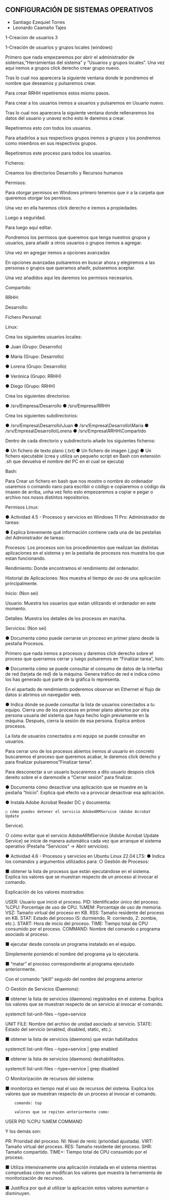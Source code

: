 
## CONFIGURACIÓN DE SISTEMAS OPERATIVOS






+ Santiago Ezequiel Torres
+ Leonardo Caamaño Tajes














1-Creacion de usuarios	3













































1-Creación de usuarios y grupos locales (windows)


Primero que nada empezaremos por abrir el administrador de sistemas,“Herramientas del sistema” y “Usuarios y grupos locales”.
Una vez aquí iremos a grupos click derecho crear grupo nuevo.






















Tras lo cual nos aparecera la siguiente ventana donde le pondremos el nombre que deseamos y pulsaremos crear.


Para crear RRHH repetiremos estos mismo pasos.

Para crear a los usuarios iremos a usuarios y pulsaremos en Usuario nuevo.



Tras lo cual nos aparecera la siguiente ventana donde rellenaremos los datos del usuario y unavez echo esto le daremos a crear.


Repetiremos esto con todos los usuarios.

Para añadirlos a sus respectivos grupos iremos a grupos y los pondremos como miembros en sus respectivos grupos.

Repetiremos este proceso para todos los usuarios.


Ficheros:

Creamos los directorios Desarrollo y Recursos humanos



Permisos:

Para otorgar permisos en Windows primero tenemos que ir a la carpeta que queremos otorgar los permisos.


Una vez en ella haremos click derecho e iremos a propiedades.


Luego a seguridad.


Para luego aquí editar.


Pondremos los permisos que queremos que tenga nuestros grupos y usuarios, para añadir a otros usuarios o grupos iremos a agregar.

Una vez en agregar iremos a opciones avanzadas


En opciones avanzadas pulsaremos en buscar ahora y elegiremos a las personas o grupos que queramos añadir, pulsaremos aceptar.



Una vez añadidos aqui les daremos los permisos necesarios.


Compartido:




RRHH:




Desarrollo:




Fichero Personal:


Linux:




Crea los siguientes usuarios locales:

● Juan (Grupo: Desarrollo) 


● María (Grupo: Desarrollo) 



● Lorena (Grupo: Desarrollo)


● Verónica (Grupo: RRHH) 















● Diego (Grupo: RRHH)



Crea los siguientes directorios: 

● /srv/Empresa/Desarrollo
● /srv/Empresa/RRHH 


Crea los siguientes subdirectorios:

● /srv/Empresa\Desarrollo\Juan 
● /srv/Empresa\Desarrollo\María 
● /srv/Empresa\Desarrollo\Lorena
● /srv/Empresa\RRHH\Compartido


 Dentro de cada directorio y subdirectorio añade los siguientes ficheros:

● Un fichero de texto plano (.txt)
● Un fichero de imagen (.jpg) 
● Un fichero ejecutable (crea y utiliza un pequeño script en Bash con extensión .sh que devuelva el nombre del PC en el cual se ejecuta)




Bash:


Para Crear un fichero en bash que nos mostre o nombre do ordenador usaremos o comando nano para escribir o código e copiaremos o código da imaxen de arriba, unha vez feito esto empezaremos a copiar e pegar o archivo nos nosos distintos repositorios.


Permisos Linux:







● Actividad 4.5 - Procesos y servicios en Windows 11 Pro: 
Administrador de tareas: 

● Explica brevemente qué información contiene cada una de las pestañas del Administrador de tareas:

 Procesos: Los procesos son los procedimientos que realizan las distintas aplicaciones en el sistema y en la pestaña de procesos nos muestra los que estan funcionando.


 Rendimiento: Donde encontramos el rendimiento del ordenador.

Historial de Aplicaciones: Nos muestra el tiempo de uso de una aplicación principalmente.


Inicio: (Non sei)


Usuario: Muestra los usuarios que están utilizando el ordenador en este momento.



Detalles: Muestra los detalles de los procesos en marcha.


Servicios: (Non sei)









● Documenta cómo puede cerrarse un proceso en primer plano desde la pestaña Procesos. 

Primero que nada iremos a procesos y daremos click derecho sobre el proceso que querramos cerrar y luego pulsaremos en “Finalizar tarea”, listo.




● Documenta cómo se puede consultar el consumo de datos de la interfaz de red (tarjeta de red) de la máquina. Genera tráfico de red e indica cómo los has generado qué parte de la gráfica lo representa. 

En el apartado de rendimiento poderemos observar en Ethernet el flujo de datos si abrimos un navegador web.



● Indica dónde se puede consultar la lista de usuarios conectados a tu equipo. Cierra uno de los procesos en primer plano abiertos por otra persona usuaria del sistema que haya hecho login previamente en la máquina. Después, cierra la sesión de esa persona. Explica ambos procesos.

La lista de usuarios conectados a mi equipo se puede consultar en usuarios.

Para cerrar uno de los procesos abiertos iremos al usuario en concreto buscaremos el proceso que queremos acabar, le daremos click derecho y para finalizar pulsaremos”Finalizar tarea”.


Para desconectar a un usuario buscaremos a dito usuario despois click dereito sobre el e daremoslle a “Cerrar sesión” para finalizar.








 ● Documenta cómo desactivar una aplicación que se muestre en la pestaña “Inicio”. Explica qué efecto va a provocar desactivar esa aplicación. 







● Instala Adobe Acrobat Reader DC y documenta:


 	○ cómo puedes detener el servicio AdobeARMService (Adobe Acrobat Update 
Service). 







○ cómo evitar que el servicio AdobeARMService (Adobe Acrobat Update Service) se 
inicie de manera automática cada vez que arranque el sistema operativo (Pestaña 
“Servicios” -> Abrir servicios). 
















● Actividad 4.6 - Procesos y servicios en Ubuntu Linux 22.04 LTS: 
● Indica los comandos y argumentos utilizados para: 
○ Gestión de Procesos:

■ obtener la lista de procesos que están ejecutándose en el sistema. Explica 
los valores que se muestran respecto de un proceso al invocar el comando.



Explicación de los valores mostrados:

USER: Usuario que inició el proceso.
PID: Identificador único del proceso.
%CPU: Porcentaje de uso de CPU.
%MEM: Porcentaje de uso de memoria.
VSZ: Tamaño virtual del proceso en KB.
RSS: Tamaño residente del proceso en KB.
STAT: Estado del proceso (S: durmiendo, R: corriendo, Z: zombie, etc.).
START: Hora de inicio del proceso.
TIME: Tiempo total de CPU consumido por el proceso.
COMMAND: Nombre del comando o programa asociado al proceso.

■ ejecutar desde consola un programa instalado en el equipo. 

Simplemente poniendo el nombre del programa ya lo ejecutaría.

■ “matar” el proceso correspondiente al programa ejecutado anteriormente. 

Con el comando “pkill” seguido del nombre del programa anterior
 
○ Gestión de Servicios (Daemons):

■ obtener la lista de servicios (daemons) registrados en el sistema. Explica 
los valores que se muestran respecto de un servicio al invocar el comando.

systemctl list-unit-files --type=service

UNIT FILE: Nombre del archivo de unidad asociado al servicio.
STATE: Estado del servicio (enabled, disabled, static, etc.).



■ obtener la lista de servicios (daemons) que están habilitados 

systemctl list-unit-files --type=service | grep enabled

■ obtener la lista de servicios (daemons) deshabilitados. 

systemctl list-unit-files --type=service | grep disabled

○ Monitorización de recursos del sistema:

■ monitoriza en tiempo real el uso de recursos del sistema.
 Explica los valores que se muestran respecto de un proceso al invocar el 
comando. 
		
		comando: top
		
		valores que se repiten anteriormente como:

USER
PID
%CPU
%MEM
COMMAND

Y los demás son:
	
PR: Prioridad del proceso.
NI: Nivel de renic (prioridad ajustada).
VIRT: Tamaño virtual del proceso.
RES: Tamaño residente del proceso.
SHR: Tamaño compartido.
TIME+: Tiempo total de CPU consumido por el proceso.

■ Utiliza intensivamente una aplicación instalada en el sistema mientras 
compruebas cómo se modifican los valores que muestra la herramienta de 
monitorización de recursos.



■ Justifica por qué al utilizar la aplicación estos 
valores aumentan o disminuyen. 






















